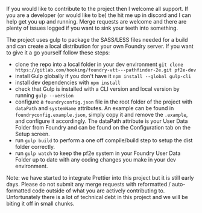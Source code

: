 If you would like to contribute to the project then I welcome all support. If you are a developer (or would like to be) the hit me up in discord and I can help get you up and running. Merge requests are welcome and there are plenty of issues logged if you want to sink your teeth into something. 

The project uses gulp to package the SASS/LESS files needed for a build and can create a local distribution for your own Foundry server. If you want to give it a go yourself follow these steps:
* clone the repo into a local folder in your dev environment `git clone https://gitlab.com/hooking/foundry-vtt---pathfinder-2e.git pf2e-dev`
* install Gulp globally if you don't have it `npm install --global gulp-cli`
* install dev dependencies with `npm install`
* check that Gulp is installed with a CLI version and local version by running `gulp --version` 
* configure a `foundryconfig.json` file in the root folder of the project with `dataPath` and `systemName` attributes. An example can be found in `foundryconfig.example.json`, simply copy it and remove the `.example`, and configure it accordingly. The dataPath attribute is your User Data Folder from Foundry and can be found on the Configuration tab on the Setup screen.
* run `gulp build` to perform a one off compile/build step to setup the dist folder correctly.
* run `gulp watch` to keep the pf2e system in your Foundry User Data Folder up to date with any coding changes you make in your dev environment.

Note: we have started to integrate Prettier into this project but it is still early days. Please do not submit any merge requests with reformatted / auto-formatted code outside of what you are actively contributing to. Unfortunately there is a lot of technical debt in this project and we will be biting it off in small chunks.